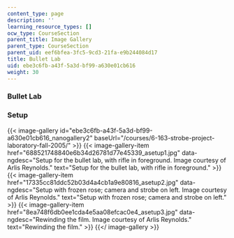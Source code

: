 ```yaml
---
content_type: page
description: ''
learning_resource_types: []
ocw_type: CourseSection
parent_title: Image Gallery
parent_type: CourseSection
parent_uid: eef6bfea-3fc5-9cd3-21fa-e9b244084d17
title: Bullet Lab
uid: ebe3c6fb-a43f-5a3d-bf99-a630e01cb616
weight: 30
---
```

### Bullet Lab

### Setup
{{< image-gallery id="ebe3c6fb-a43f-5a3d-bf99-a630e01cb616_nanogallery2" baseUrl="/courses/6-163-strobe-project-laboratory-fall-2005/" >}}
{{< image-gallery-item href="688521748840e6b34d26781d77e45339_asetup1.jpg" data-ngdesc="Setup for the bullet lab, with rifle in foreground. Image courtesy of Arlis Reynolds." text="Setup for the bullet lab, with rifle in foreground." >}}
{{< image-gallery-item href="17335cc81ddc52b03d4a4cb1a9e80816_asetup2.jpg" data-ngdesc="Setup with frozen rose; camera and strobe on left. Image courtesy of Arlis Reynolds." text="Setup with frozen rose; camera and strobe on left." >}}
{{< image-gallery-item href="8ea748f6db0ee1cda4e5aa08efcac0e4_asetup3.jpg" data-ngdesc="Rewinding the film. Image courtesy of Arlis Reynolds." text="Rewinding the film." >}}
{{</ image-gallery >}}